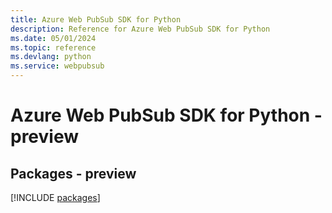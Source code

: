 ```yaml
---
title: Azure Web PubSub SDK for Python
description: Reference for Azure Web PubSub SDK for Python
ms.date: 05/01/2024
ms.topic: reference
ms.devlang: python
ms.service: webpubsub
---
```

# Azure Web PubSub SDK for Python - preview
## Packages - preview
[!INCLUDE [packages](web-pubsub-index.md)]